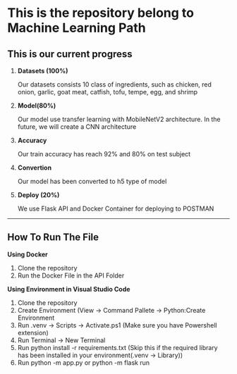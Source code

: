 <h1>This is the repository belong to Machine Learning Path</h1>

<h2>This is our current progress</h2>
<p>
  <ol>
    <li>
      <strong> Datasets (100%) </strong>
      <p> Our datasets consists 10 class of ingredients, such as chicken, red onion, garlic, goat meat, catfish, tofu, tempe, egg, and shrimp </p>
    </li>
    <li> 
      <strong> Model(80%)  </strong>
      <p> Our model use transfer learning with MobileNetV2 architecture. In the future, we will create a CNN architecture</p>
    </li>
    <li> 
      <strong> Accuracy  </strong>
      <p> Our train accuracy has reach 92% and 80% on test subject </p>
    </li>
    <li> 
      <strong> Convertion </strong>
      <p> Our model has been converted to h5 type of model </p>
    </li>
    <li> 
      <strong> Deploy (20%) </strong>
      <p> We use Flask API and Docker Container for deploying to POSTMAN </p>  
    </li>
  </ol>
</p>

<hr>

<h2><b> How To Run The File </b></h2>
<p>
  <Strong> Using Docker </strong>
  <ol>
    <li> Clone the repository</li>
    <li> Run the Docker File in the API Folder</li>
  </ol>  
</p>
<p>
  <Strong> Using Environment in Visual Studio Code</strong>
  <ol>
    <li> Clone the repository</li>
    <li> Create Environment (View -> Command Pallete -> Python:Create Environment</li>
    <li> Run .venv -> Scripts -> Activate.ps1 (Make sure you have Powershell extension)</li>
    <li> Run Terminal -> New Terminal </li>
    <li> Run python install -r requirements.txt (Skip this if the required library has been installed in your environment(.venv -> Library))
    <li> Run python -m app.py or python -m flask run </li>
  </ol>  
</p>
